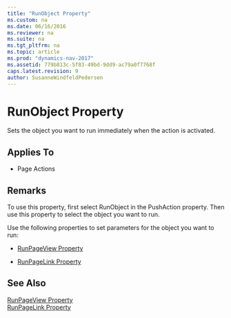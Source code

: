 ```yaml
---
title: "RunObject Property"
ms.custom: na
ms.date: 06/16/2016
ms.reviewer: na
ms.suite: na
ms.tgt_pltfrm: na
ms.topic: article
ms.prod: "dynamics-nav-2017"
ms.assetid: 779b813c-5f83-49bd-9dd9-ac79a0f7768f
caps.latest.revision: 9
author: SusanneWindfeldPedersen
---
```

# RunObject Property
Sets the object you want to run immediately when the action is activated.  
  
## Applies To  
  
-   Page Actions  
  
## Remarks  
 To use this property, first select RunObject in the PushAction property. Then use this property to select the object you want to run.  
  
 Use the following properties to set parameters for the object you want to run:  
  
-   [RunPageView Property](devenv-runpageview-property.md)  
  
-   [RunPageLink Property](devenv-runpagelink-property.md)  
  
## See Also  
 [RunPageView Property](devenv-runpageview-property.md)   
 [RunPageLink Property](devenv-runpagelink-property.md)